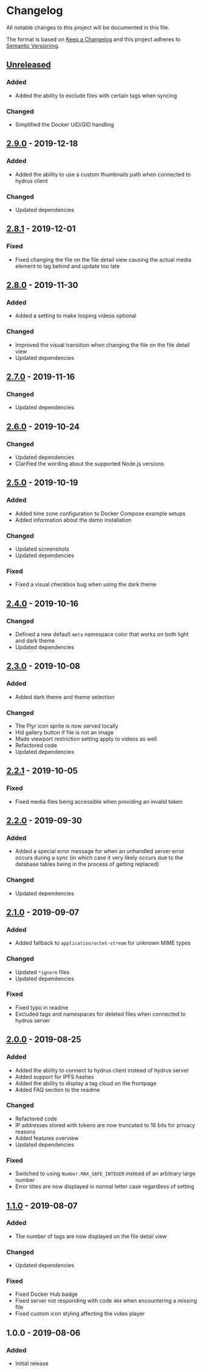 # Changelog

All notable changes to this project will be documented in this file.

The format is based on [Keep a Changelog](https://keepachangelog.com/en/1.0.0/)
and this project adheres to
[Semantic Versioning](https://semver.org/spec/v2.0.0.html).

## [Unreleased]

### Added

+ Added the ability to exclude files with certain tags when syncing

### Changed

+ Simplified the Docker UID/GID handling

## [2.9.0] - 2019-12-18

### Added

+ Added the ability to use a custom thumbnails path when connected to hydrus
  client

### Changed

+ Updated dependencies

## [2.8.1] - 2019-12-01

### Fixed

+ Fixed changing the file on the file detail view causing the actual media
  element to lag behind and update too late

## [2.8.0] - 2019-11-30

### Added

+ Added a setting to make looping videos optional

### Changed

+ Improved the visual transition when changing the file on the file detail view
+ Updated dependencies

## [2.7.0] - 2019-11-16

### Changed

+ Updated dependencies

## [2.6.0] - 2019-10-24

### Changed

+ Updated dependencies
+ Clarified the wording about the supported Node.js versions

## [2.5.0] - 2019-10-19

### Added

+ Added time zone configuration to Docker Compose example setups
+ Added information about the demo installation

### Changed

+ Updated screenshots
+ Updated dependencies

### Fixed

+ Fixed a visual checkbox bug when using the dark theme

## [2.4.0] - 2019-10-16

### Changed

+ Defined a new default `meta` namespace color that works on both light and
  dark theme
+ Updated dependencies

## [2.3.0] - 2019-10-08

### Added

+ Added dark theme and theme selection

### Changed

+ The Plyr icon sprite is now served locally
+ Hid gallery button if file is not an image
+ Made viewport restriction setting apply to videos as well
+ Refactored code
+ Updated dependencies

## [2.2.1] - 2019-10-05

### Fixed

+ Fixed media files being accessible when providing an invalid token

## [2.2.0] - 2019-09-30

### Added

+ Added a special error message for when an unhandled server error occurs
  during a sync (in which case it very likely occurs due to the database tables
  being in the process of getting replaced)

### Changed

+ Updated dependencies

## [2.1.0] - 2019-09-07

### Added

+ Added fallback to `application/octet-stream` for unknown MIME types

### Changed

+ Updated `*ignore` files
+ Updated dependencies

### Fixed

+ Fixed typo in readme
+ Excluded tags and namespaces for deleted files when connected to hydrus
  server

## [2.0.0] - 2019-08-25

### Added

+ Added the ability to connect to hydrus client instead of hydrus server
+ Added support for IPFS hashes
+ Added the ability to display a tag cloud on the frontpage
+ Added FAQ section to the readme

### Changed

+ Refactored code
+ IP addresses stored with tokens are now truncated to 16 bits for privacy
  reasons
+ Added features overview
+ Updated dependencies

### Fixed

+ Switched to using `Number.MAX_SAFE_INTEGER` instead of an arbitrary large
  number
+ Error titles are now displayed in normal letter case regardless of setting

## [1.1.0] - 2019-08-07

### Added

+ The number of tags are now displayed on the file detail view

### Changed

+ Updated dependencies

### Fixed

+ Fixed Docker Hub badge
+ Fixed server not responding with code `404` when encountering a missing file
+ Fixed custom icon styling affecting the video player

## 1.0.0 - 2019-08-06

### Added

+ Initial release

[Unreleased]: https://github.com/mserajnik/hyve/compare/2.9.0...develop
[2.9.0]: https://github.com/mserajnik/hyve/compare/2.8.1...2.9.0
[2.8.1]: https://github.com/mserajnik/hyve/compare/2.8.0...2.8.1
[2.8.0]: https://github.com/mserajnik/hyve/compare/2.7.0...2.8.0
[2.7.0]: https://github.com/mserajnik/hyve/compare/2.6.0...2.7.0
[2.6.0]: https://github.com/mserajnik/hyve/compare/2.5.0...2.6.0
[2.5.0]: https://github.com/mserajnik/hyve/compare/2.4.0...2.5.0
[2.4.0]: https://github.com/mserajnik/hyve/compare/2.3.0...2.4.0
[2.3.0]: https://github.com/mserajnik/hyve/compare/2.2.1...2.3.0
[2.2.1]: https://github.com/mserajnik/hyve/compare/2.2.0...2.2.1
[2.2.0]: https://github.com/mserajnik/hyve/compare/2.1.0...2.2.0
[2.1.0]: https://github.com/mserajnik/hyve/compare/2.0.0...2.1.0
[2.0.0]: https://github.com/mserajnik/hyve/compare/1.1.0...2.0.0
[1.1.0]: https://github.com/mserajnik/hyve/compare/1.0.0...1.1.0
